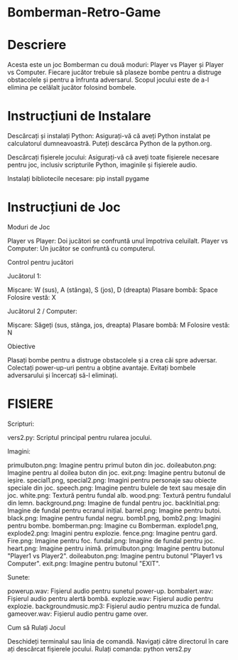 # Bomberman-Retro-Game

# Descriere 
Acesta este un joc Bomberman cu două moduri: Player vs Player și Player vs Computer. Fiecare jucător trebuie să plaseze bombe pentru a distruge obstacolele și pentru a înfrunta adversarul. Scopul jocului este de a-l elimina pe celălalt jucător folosind bombele.

# Instrucțiuni de Instalare
Descărcați și instalați Python: Asigurați-vă că aveți Python instalat pe calculatorul dumneavoastră. Puteți descărca Python de la python.org.

Descărcați fișierele jocului: Asigurați-vă că aveți toate fișierele necesare pentru joc, inclusiv scripturile Python, imaginile și fișierele audio.

Instalați bibliotecile necesare: pip install pygame

# Instrucțiuni de Joc

Moduri de Joc

Player vs Player: Doi jucători se confruntă unul împotriva celuilalt. Player vs Computer: Un jucător se confruntă cu computerul.

Control pentru jucători

Jucătorul 1:

Mișcare: W (sus), A (stânga), S (jos), D (dreapta) Plasare bombă: Space Folosire vestă: X

Jucătorul 2 / Computer:

Mișcare: Săgeți (sus, stânga, jos, dreapta) Plasare bombă: M Folosire vestă: N

Obiective

Plasați bombe pentru a distruge obstacolele și a crea căi spre adversar. Colectați power-up-uri pentru a obține avantaje. Evitați bombele adversarului și încercați să-l eliminați.

# FISIERE

Scripturi:

vers2.py: Scriptul principal pentru rularea jocului.

Imagini:

primulbuton.png: Imagine pentru primul buton din joc. doileabuton.png: Imagine pentru al doilea buton din joc. exit.png: Imagine pentru butonul de ieșire. special1.png, special2.png: Imagini pentru personaje sau obiecte speciale din joc. speech.png: Imagine pentru bulele de text sau mesaje din joc. white.png: Textură pentru fundal alb. wood.png: Textură pentru fundalul din lemn. background.png: Imagine de fundal pentru joc. backInitial.png: Imagine de fundal pentru ecranul inițial. barrel.png: Imagine pentru butoi. black.png: Imagine pentru fundal negru. bomb1.png, bomb2.png: Imagini pentru bombe. bomberman.png: Imagine cu Bomberman. explode1.png, explode2.png: Imagini pentru explozie. fence.png: Imagine pentru gard. Fire.png: Imagine pentru foc. fundal.png: Imagine de fundal pentru joc. heart.png: Imagine pentru inimă. primulbuton.png: Imagine pentru butonul "Player1 vs Player2". doileabuton.png: Imagine pentru butonul "Player1 vs Computer". exit.png: Imagine pentru butonul "EXIT".

Sunete:

powerup.wav: Fișierul audio pentru sunetul power-up. bombalert.wav: Fișierul audio pentru alertă bombă. explozie.wav: Fișierul audio pentru explozie. backgroundmusic.mp3: Fișierul audio pentru muzica de fundal. gameover.wav: Fișierul audio pentru game over.

Cum să Rulați Jocul

Deschideți terminalul sau linia de comandă. Navigați către directorul în care ați descărcat fișierele jocului. Rulați comanda: python vers2.py
